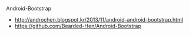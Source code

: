 Android-Bootstrap 

* http://androchen.blogspot.kr/2013/11/android-android-bootstrap.html
* https://github.com/Bearded-Hen/Android-Bootstrap
